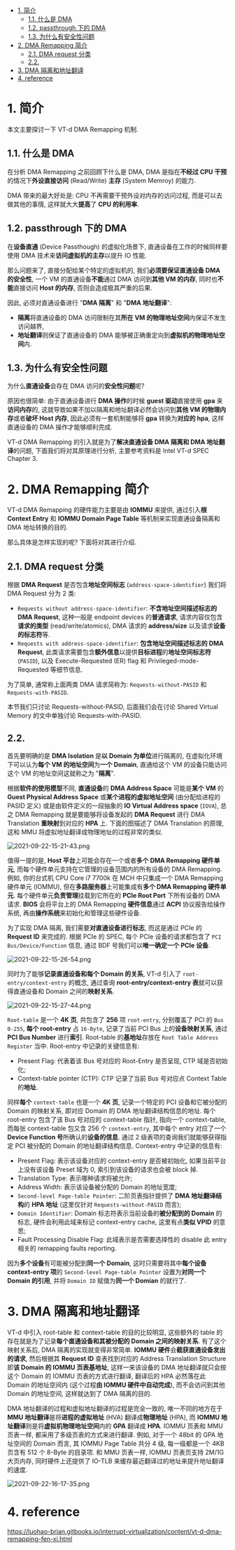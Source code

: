 
<!-- @import "[TOC]" {cmd="toc" depthFrom=1 depthTo=6 orderedList=false} -->

<!-- code_chunk_output -->

- [1. 简介](#1-简介)
  - [1.1. 什么是 DMA](#11-什么是-dma)
  - [1.2. passthrough 下的 DMA](#12-passthrough-下的-dma)
  - [1.3. 为什么有安全性问题](#13-为什么有安全性问题)
- [2. DMA Remapping 简介](#2-dma-remapping-简介)
  - [2.1. DMA request 分类](#21-dma-request-分类)
  - [2.2.](#22)
- [3. DMA 隔离和地址翻译](#3-dma-隔离和地址翻译)
- [4. reference](#4-reference)

<!-- /code_chunk_output -->

# 1. 简介

本文主要探讨一下 VT-d DMA Remapping 机制.

## 1.1. 什么是 DMA

在分析 DMA Remapping 之前回顾下什么是 DMA, DMA 是指在**不经过 CPU 干预**的情况下**外设直接访问** (Read/Write) **主存** (System Memroy) 的能力.

DMA 带来的最大好处是: CPU 不再需要干预外设对内存的访问过程, 而是可以去做其他的事情, 这样就大大**提高**了 **CPU 的利用率**.

## 1.2. passthrough 下的 DMA

在**设备直通** (Device Passthough) 的虚拟化场景下, 直通设备在工作的时候同样要使用 DMA 技术来**访问虚拟机的主存**以提升 IO 性能.

那么问题来了, 直接分配给某个特定的虚拟机的, 我们**必须要保证直通设备 DMA 的安全性**, 一个 VM 的直通设备**不能**通过 DMA 访问到**其他 VM 的内存**, 同时也**不能**直接访问 **Host 的内存**, 否则会造成极其严重的后果.

因此, 必须对直通设备进行 "**DMA 隔离**" 和 "**DMA 地址翻译**":

* **隔离**将直通设备的 DMA 访问限制在其**所在 VM 的物理地址空间**内保证不发生访问越界,
* **地址翻译**则保证了直通设备的 DMA 能够被正确重定向到**虚拟机的物理地址空间**内.

## 1.3. 为什么有安全性问题

为什么**直通设备**会存在 DMA 访问的**安全性问题**呢?

原因也很简单: 由于直通设备进行 **DMA 操作**的时候 **guest 驱动**直接使用 **gpa** 来**访问内存**的, 这就导致如果不加以隔离和地址翻译必然会访问到**其他 VM 的物理内存**或者**破坏 Host 内存**, 因此必须有一套机制能够将 **gpa** 转换为**对应的 hpa**, 这样直通设备的 DMA 操作才能够顺利完成.

VT-d DMA Remapping 的引入就是为了**解决直通设备 DMA 隔离和 DMA 地址翻译**的问题, 下面我们将对其原理进行分析, 主要参考资料是 Intel VT-d SPEC Chapter 3.

# 2. DMA Remapping 简介

VT-d DMA Remapping 的硬件能力主要是由 **IOMMU** 来提供, 通过引入**根 Context Entry** 和 **IOMMU Domain Page Table** 等机制来实现直通设备隔离和 DMA 地址转换的目的.

那么具体是怎样实现的呢? 下面将对其进行介绍.

## 2.1. DMA request 分类

根据 **DMA Request** 是否包含**地址空间标志** (`address-space-identifier`) 我们将 DMA Request 分为 2 类:

* `Requests without address-space-identifier`: **不含地址空间描述标志的 DMA Request**, 这种一般是 endpoint devices 的**普通请求**, 请求内容仅包含**请求的类型** (read/write/atomics), DMA 请求的 **address/size** 以及请求**设备的标志符**等.
* `Requests with address-space-identifier`: **包含地址空间描述标志的 DMA Request**, 此类请求需要包含**额外信息**以提供**目标进程**的**地址空间标志符** (`PASID`), 以及 Execute-Requested (ER) flag 和 Privileged-mode-Requested 等细节信息.

为了简单, 通常称上面两类 DMA 请求简称为: `Requests-without-PASID` 和 `Requests-with-PASID`.

本节我们只讨论 Requests-without-PASID, 后面我们会在讨论 Shared Virtual Memory 的文中单独讨论 Requests-with-PASID.

## 2.2.

首先要明确的是 **DMA Isolation** 是**以 Domain 为单位**进行隔离的, 在虚拟化环境下可以认为**每个 VM 的地址空间**为**一个 Domain**, 直通给这个 VM 的设备只能访问这个 VM 的地址空间这就称之为 "**隔离**".

根据**软件的使用模型**不同, **直通设备**的 **DMA Address Space** 可能是**某个 VM** 的 **Guest Physical Address Space** 或**某个进程的虚拟地址空间** (由分配给进程的 PASID 定义) 或是由软件定义的一段抽象的 **IO Virtual Address space** (`IOVA`), 总之 DMA Remapping 就是要能够将设备发起的 **DMA Request** 进行 DMA Translation **重映射**到对应的 **HPA** 上. 下面的图描述了 DMA Translation 的原理, 这和 MMU 将虚拟地址翻译成物理地址的过程非常的类似.

![2021-09-22-15-21-43.png](./images/2021-09-22-15-21-43.png)

值得一提的是, **Host 平台**上可能会存在一个或者**多个 DMA Remapping 硬件单元**, 而每个硬件单元支持在它管理的设备范围内的所有设备的 DMA Remapping. 例如, 你的台式机 CPU Core i7 7700k 在 MCH 中只集成一个 DMA Remapping 硬件单元 (IOMMU), 但在**多路服务器**上可能集成有**多个 DMA Remapping 硬件单元**. 每个硬件单元**负责管理**挂载到它所在的 **PCIe Root Port** 下所有设备的 DMA 请求. **BIOS** 会将平台上的 DMA Remapping **硬件信息**通过 **ACPI** 协议报告给操作系统, 再由**操作系统**来初始化和管理这些硬件设备.

为了实现 DMA 隔离, 我们需要**对直通设备进行标志**, 而这是通过 PCIe 的 **Request ID** 来完成的. 根据 PCIe 的 SPEC, 每个 PCIe 设备的请求都包含了 `PCI Bus/Device/Function` 信息, 通过 BDF 号我们可以**唯一确定一个 PCIe 设备**.

![2021-09-22-15-26-54.png](./images/2021-09-22-15-26-54.png)

同时为了能够**记录直通设备和每个 Domain 的关系**, VT-d 引入了 `root-entry/context-entry` 的概念, 通过查询 **root-entry/context-entry 表**就可以获得直通设备和 Domain 之间的**映射关系**.

![2021-09-22-15-27-44.png](./images/2021-09-22-15-27-44.png)

`Root-table` 是一个 **4K 页**, 共包含了 **256** 项 `root-entry`, 分别覆盖了 PCI 的 `Bus 0-255`, **每个 root-entry** 占 `16-Byte`, 记录了当前 PCI Bus 上的**设备映射关系**, 通过 **PCI Bus Number** 进行**索引**. Root-table 的**基地址**存放在 `Root Table Address Register` 当中. Root-entry 中记录的关键信息有:

* Present Flag: 代表着该 Bus 号对应的 Root-Entry 是否呈现, CTP 域是否初始化;
* Context-table pointer (CTP): CTP 记录了当前 Bus 号对应点 Context Table 的**地址**.

同样**每个** `context-table` 也是一个 **4K 页**, 记录一个特定的 PCI 设备和它被分配的 Domain 的映射关系, 即对应 Domain 的 DMA 地址翻译结构信息的地址. 每个 root-entry 包含了该 Bus 号对应的 context-table 指针, 指向一个 context-table, 而每张 context-table 包又含 256 个 `context-entry`, 其中每个 entry 对应了一个 **Device Function 号**所确认的**设备的信息**. 通过 2 级表项的查询我们就能够获得指定 PCI 被分配的 Domain 的地址翻译结构信息. Context-entry 中记录的信息有:

* Present Flag: 表示该设备对应的 context-entry 是否被初始化, 如果当前平台上没有该设备 Preset 域为 0, 索引到该设备的请求也会被 block 掉.
* Translation Type: 表示哪种请求将被允许;
* Address Width: 表示该设备被分配的 Domain 的地址宽度;
* `Second-level Page-table Pointer`: 二阶页表指针提供了 **DMA 地址翻译结构**的 **HPA 地址** (这里仅针对 `Requests-without-PASID` 而言);
* `Domain Identifier`: Domain 标志符表示当前设备的**被分配到的 Domain** 的标志, 硬件会利用此域来标记 context-entry cache, 这里有点**类似 VPID** 的意思;
* Fault Processing Disable Flag: 此域表示是否需要选择性的 disable 此 entry 相关的 remapping faults reporting.

因为**多个设备**有可能被分配到**同一个 Domain**, 这时只需要将其中**每个设备 context-entry 项**的 `Second-level Page-table Pointer` 设置为**对同一个 Domain 的引用**, 并将 `Domain ID` 赋值为**同一个 Domian** 的就行了.

# 3. DMA 隔离和地址翻译

VT-d 中引入 root-table 和 context-table 的目的比较明显, 这些额外的 table 的存在就是为了记录**每个直通设备和其被分配的 Domain 之间的映射关系**. 有了这个映射关系后, DMA 隔离的实现就变得非常简单. **IOMMU 硬件**会**截获直通设备发出的请求**, 然后根据其 **Request ID** 查表找到对应的 Address Translation Structure 即**该 Domain 的 IOMMU 页表基地址**, 这样一来该设备的 DMA 地址翻译就只会按这个 Domain 的 IOMMU 页表的方式进行翻译, 翻译后的 HPA 必然落在此 Domain 的地址空间内 (这个过程**由 IOMMU 硬件中自动完成**), 而不会访问到其他 Domain 的地址空间, 这样就达到了 DMA 隔离的目的.

DMA 地址翻译的过程和虚拟地址翻译的过程是完全一致的, 唯一不同的地方在于 **MMU 地址翻译**是将**进程的虚拟地址** (HVA) 翻译成**物理地址** (HPA), 而 **IOMMU 地址翻译**则是将**虚拟机物理地址空间**内的 **GPA** 翻译成 **HPA**. IOMMU 页表和 MMU 页表一样, 都采用了多级页表的方式来进行翻译. 例如, 对于一个 48bit 的 GPA 地址空间的 Domain 而言, 其 IOMMU Page Table 共分 4 级, 每一级都是一个 4KB 页含有 512 个 8-Byte 的目录项. 和 MMU 页表一样, IOMMU 页表页支持 2M/1G 大页内存, 同时硬件上还提供了 IO-TLB 来缓存最近翻译过的地址来提升地址翻译的速度.

![2021-09-22-16-17-35.png](./images/2021-09-22-16-17-35.png)

# 4. reference

https://luohao-brian.gitbooks.io/interrupt-virtualization/content/vt-d-dma-remapping-fen-xi.html
